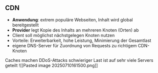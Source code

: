## CDN
- **Anwendung**: extrem populäre Webseiten, Inhalt wird global bereitgestellt
- **Provider** legt Kopie des Inhalts an mehreren Knoten (Orten) ab
- Client soll möglichst nächstgelegen Knoten nutzen
- Vorteile: Erweiterbarkeit, hohe Leistung, Minimierung der Gesamtlast
- eigene DNS-Server für Zuordnung von Requests zu richtigem CDN-Knoten

Caches machen DDoS-Attacks schwieriger
Last ist auf sehr viele Servers geteilt
![[Pasted image 20250710161500.png]]